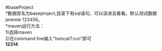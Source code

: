 #baseProject
</br>
*数据库名为baseproject,目录下有sql语句，可以读进去看看。默认测试数据jeremie 123456。</br>
*maven运行方法：</br>
1)选择maven</br>
2)在command line输入"tomcat7:run"即可</br>
<b>12314</b>
